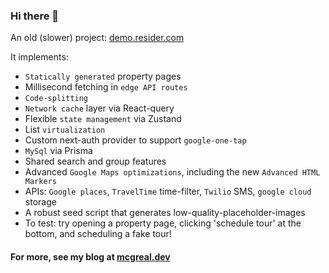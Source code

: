 ### Hi there 👋

An old (slower) project: [demo.resider.com](https://demo.resider.com/)

It implements:
- `Statically generated` property pages
- Millisecond fetching in `edge API routes`
- `Code-splitting`
- `Network cache` layer via React-query
- Flexible `state management` via Zustand
- List `virtualization`
- Custom next-auth provider to support `google-one-tap`
- `MySql` via Prisma
- Shared search and group features
- Advanced `Google Maps optimizations`, including the new `Advanced HTML Markers`
- APIs: `Google places`, `TravelTime` time-filter, `Twilio` SMS, `google cloud` storage
- A robust seed script that generates low-quality-placeholder-images
- To test: try opening a property page, clicking 'schedule tour' at the bottom, and scheduling a fake tour!

#### For more, see my blog at [mcgreal.dev](https://mcgreal.dev/)
